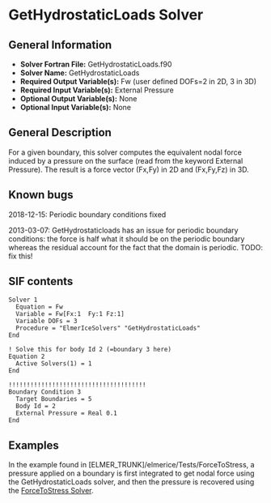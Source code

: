 # GetHydrostaticLoads Solver
## General Information
- **Solver Fortran File:** GetHydrostaticLoads.f90
- **Solver Name:** GetHydrostaticLoads
- **Required Output Variable(s):** Fw (user defined DOFs=2 in 2D, 3 in 3D)
- **Required Input Variable(s):** External Pressure
- **Optional Output Variable(s):** None
- **Optional Input Variable(s):** None

## General Description
For a given boundary, this solver computes the equivalent nodal force induced by a pressure on the surface (read from the keyword External Pressure). The result is a force vector (Fx,Fy) in 2D and (Fx,Fy,Fz) in 3D.

## Known bugs
2018-12-15: Periodic boundary conditions fixed

2013-03-07: GetHydrostaticloads has an issue for periodic boundary conditions: the force is half what it should be on the periodic boundary whereas the residual account for the fact that the domain is periodic. TODO: fix this!

## SIF contents
```
Solver 1
  Equation = Fw
  Variable = Fw[Fx:1  Fy:1 Fz:1]
  Variable DOFs = 3
  Procedure = "ElmerIceSolvers" "GetHydrostaticLoads"
End

! Solve this for body Id 2 (=boundary 3 here)
Equation 2
  Active Solvers(1) = 1
End

!!!!!!!!!!!!!!!!!!!!!!!!!!!!!!!!!!!!!!
Boundary Condition 3
  Target Boundaries = 5
  Body Id = 2
  External Pressure = Real 0.1
End
```

## Examples
In the example found in [ELMER_TRUNK]/elmerice/Tests/ForceToStress, a pressure applied on a boundary is first integrated to get nodal force using the GetHydrostaticLoads solver, and then the pressure is recovered using the [ForceToStress Solver](./ForceToStress.md).
